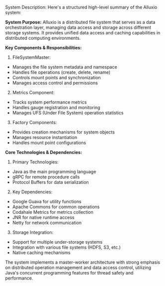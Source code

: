 System Description: Here's a structured high-level summary of the Alluxio system:

**System Purpose:**
Alluxio is a distributed file system that serves as a data orchestration layer, managing data access and storage across different storage systems. It provides unified data access and caching capabilities in distributed computing environments.

**Key Components & Responsibilities:**
1. FileSystemMaster:
- Manages the file system metadata and namespace
- Handles file operations (create, delete, rename)
- Controls mount points and synchronization
- Manages access control and permissions

2. Metrics Component:
- Tracks system performance metrics
- Handles gauge registration and monitoring
- Manages UFS (Under File System) operation statistics

3. Factory Components:
- Provides creation mechanisms for system objects
- Manages resource instantiation
- Handles mount point configurations

**Core Technologies & Dependencies:**
1. Primary Technologies:
- Java as the main programming language
- gRPC for remote procedure calls
- Protocol Buffers for data serialization

2. Key Dependencies:
- Google Guava for utility functions
- Apache Commons for common operations
- Codahale Metrics for metrics collection
- JNR for native runtime access
- Netty for network communication

3. Storage Integration:
- Support for multiple under-storage systems
- Integration with various file systems (HDFS, S3, etc.)
- Native caching mechanisms

The system implements a master-worker architecture with strong emphasis on distributed operation management and data access control, utilizing Java's concurrent programming features for thread safety and performance.
